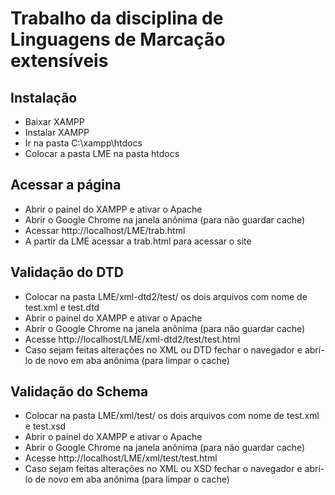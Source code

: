 # Trabalho da disciplina de Linguagens de Marcação extensíveis

## Instalação
  - Baixar XAMPP
  - Instalar XAMPP
  - Ir na pasta C:\xampp\htdocs
  - Colocar a pasta LME na pasta htdocs
  
## Acessar a página
  - Abrir o painel do XAMPP e ativar o Apache 
  - Abrir o Google Chrome na janela anônima (para não guardar cache)
  - Acessar http://localhost/LME/trab.html
  - A partir da LME acessar a trab.html para acessar o site
  
## Validação do DTD
  - Colocar na pasta LME/xml-dtd2/test/ os dois arquivos com nome de test.xml e test.dtd
  - Abrir o painel do XAMPP e ativar o Apache 
  - Abrir o Google Chrome na janela anônima (para não guardar cache)
  - Acesse http://localhost/LME/xml-dtd2/test/test.html
  - Caso sejam feitas alterações no XML ou DTD fechar o navegador e abrí-lo de novo em aba anônima (para limpar o cache)
  
## Validação do Schema
  - Colocar na pasta LME/xml/test/ os dois arquivos com nome de test.xml e test.xsd
  - Abrir o painel do XAMPP e ativar o Apache 
  - Abrir o Google Chrome na janela anônima (para não guardar cache)
  - Acesse http://localhost/LME/xml/test/test.html
  - Caso sejam feitas alterações no XML ou XSD fechar o navegador e abrí-lo de novo em aba anônima (para limpar o cache)
  
  
